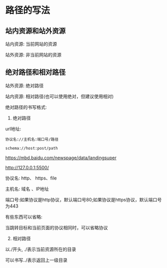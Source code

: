# 路径的写法

## 站内资源和站外资源

站内资源: 当前网站的资源

站外资源: 非当前网站的资源

## 绝对路径和相对路径

站外资源: 绝对路径

站内资源: 相对路径(也可以使用绝对，但建议使用相对)

绝对路径的书写格式:
1. 绝对路径

url地址:

```
协议名://主机名:端口号/路径

schema://host:post/path
```

https://mbd.baidu.com/newspage/data/landingsuper

http://127.0.0.1:5500/

协议名: http、 https、file

主机名: 域名 、IP地址

端口号:如果协议是http协议，默认端口号80;如果协议是https协议，默认端口号为443

有些东西可以省略:
 
 当跳转目标和当前页面的协议相同时，可以省略协议

 2. 相对路径

 以./开头, ./表示当前资源所在的目录

 可以书写../表示返回上一级目录